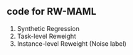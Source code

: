 ## code for RW-MAML

1. Synthetic Regression
2. Task-level Reweight
3. Instance-level Reweight (Noise label)


